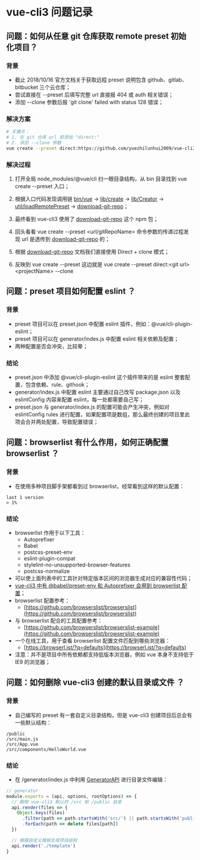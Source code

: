 # vue-cli3 问题记录

## 问题：如何从任意 git 仓库获取 remote preset 初始化项目？
### 背景
* 截止 2018/10/16 官方文档关于获取远程 preset 说明包含 github、gitlab、bitbucket 三个云仓库；
* 尝试直接在 --preset 后填写完整 url 直接报 404 或 auth 相关错误；
* 添加 --clone 参数后报 'git clone' failed with status 128 错误；
### 解决方案
```bash
# 关键点：
# 1. 在 git 仓库 url 前添加 "direct:"
# 2. 添加 --clone 参数
vue create --preset direct:https://github.com/yuezhilunhui2009/vue-cli3-preset-seed.git preset-seed-demo --clone
```
### 解决过程
1. 打开全局 node_modules/@vue/cli 扫一眼目录结构，从 bin 目录找到 vue create --preset 入口；
2. 根据入口代码发现调用链 [bin/vue](https://github.com/vuejs/vue-cli/blob/dev/packages/%40vue/cli/bin/vue.js) -&gt; [lib/create](https://github.com/vuejs/vue-cli/blob/dev/packages/%40vue/cli/lib/create.js) -&gt; [lib/Creator](https://github.com/vuejs/vue-cli/blob/dev/packages/%40vue/cli/lib/Creator.js) -&gt; [util/loadRemotePreset](https://github.com/vuejs/vue-cli/blob/dev/packages/%40vue/cli/lib/util/loadRemotePreset.js) -&gt; [download-git-repo](https://www.npmjs.com/package/download-git-repo)；

3. 最终看到 vue-cli3 使用了 [download-git-repo](https://www.npmjs.com/package/download-git-repo) 这个 npm 包；
4. 回头看看 vue create --preset &lt;url/gitRepoName&gt; 命令参数的传递过程发现 url 是透传到 [download-git-repo](https://www.npmjs.com/package/download-git-repo) 的；
5. 根据 [download-git-repo](https://www.npmjs.com/package/download-git-repo) 文档我们直接使用 Direct + clone 模式；
6. 反映到 vue create --preset 这边就是 vue create --preset direct:&lt;git url&gt; &lt;projectName&gt; --clone

## 问题：preset 项目如何配置 eslint ？
### 背景
* preset 项目可以在 preset.json 中配置 eslint 插件，例如：@vue/cli-plugin-eslint；
* preset 项目可以在 generator/index.js 中配置 eslint 相关依赖及配置；
* 两种配置是否会冲突，比较晕；
### 结论
* preset.json 中添加 @vue/cli-plugin-eslint 这个插件带来的是 eslint 整套配置，包含依赖、rule、githook；
* generator/index.js 中配置 eslint 主要通过自己改写 package.json 以及 eslintConfig 内容来配置 eslint，每一处都需要自己写；
* preset.json 与 generator/index.js 的配置可能会产生冲突，例如对 eslintConfig rules 进行配置，如果配置项是数组，那么最终创建的项目里此项会合并两处配置，导致配置错误；

## 问题：browserlist 有什么作用，如何正确配置 browserlist ？
### 背景
* 在使用多种项目脚手架都看到过 browserlist，经常看到这样的默认配置：
```
last 1 version
> 1%
```
### 结论
* browserlist 作用于以下工具：
    * Autoprefixer
    * Babel
    * postcss-preset-env
    * eslint-plugin-compat
    * stylelint-no-unsupported-browser-features
    * postcss-normalize
* 可以使上面列表中的工具针对特定版本区间的浏览器生成对应的兼容性代码；
* [vue-cli3 中有 @babel/preset-env 和 Autoprefixer 会用到 browserlist 配置](https://cli.vuejs.org/zh/guide/browser-compatibility.html#browserslist)；
* browserlist 配置参考：
    * [https://github.com/browserslist/browserslist](https://github.com/browserslist/browserslist)
* 与 browserlist 配合的工具配置参考：
    * [https://github.com/browserslist/browserslist-example](https://github.com/browserslist/browserslist-example)
* 一个在线工具，用于查看 browserlist 配置文件匹配到哪些浏览器：
    * [https://browserl.ist/?q=defaults](https://browserl.ist/?q=defaults)
* 注意：并不是项目中所有依赖都支持低版本浏览器，例如 vue 本身不支持低于 IE9 的浏览器；

## 问题：如何删除 vue-cli3 创建的默认目录或文件 ？
### 背景
* 自己编写的 preset 有一套自定义目录结构，但是 vue-cli3 创建项目后总会有一些默认结构：
```
/public
/src/main.js
/src/App.vue
/src/components/HelloWorld.vue
```
### 结论
* 在 /generator/index.js 中利用 [GeneratorAPI](https://github.com/vuejs/vue-cli/blob/dev/packages/%40vue/cli/lib/GeneratorAPI.js) 进行目录文件编辑：
```js
// generator
module.exports = (api, options, rootOptions) => {
  // 删除 vue-cli3 默认的 /src 和 /public 目录
  api.render(files => {
    Object.keys(files)
      .filter(path => path.startsWith('src/') || path.startsWith('public/'))
      .forEach(path => delete files[path])
  })

  // 根据自定义模板生成项目结构
  api.render('./template')
}
```
